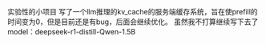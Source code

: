 实验性的小项目
写了一个llm推理的kv_cache的服务端缓存系统，旨在使prefill的时间变为0，但是目前还是有bug，后面会继续优化。
虽然我不打算继续写下去了
model：deepseek-r1-distill-Qwen-1.5B
